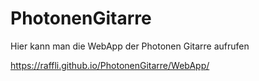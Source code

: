 # PhotonenGitarre

Hier kann man die WebApp der Photonen Gitarre aufrufen

https://raffli.github.io/PhotonenGitarre/WebApp/
